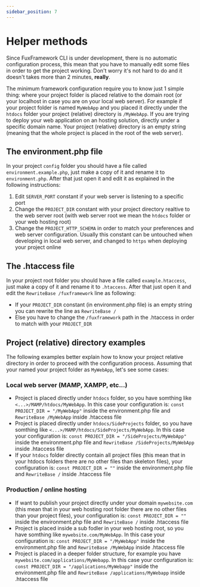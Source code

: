 ```yaml
---
sidebar_position: 7
---
```


# Helper methods

Since FuxFramework CLI is under development, there is no automatic configuration process, this mean that you have to
manually edit some files in order to get the project working. Don't worry it's not hard to do and it doesn't takes more
than 2 minutes, **really**.

The minimum framework configuration require you to know just 1 simple thing: where your project folder is placed
relative to the domain root (or your localhost in case you are on your local web server). For example if your project
folder is named `MyWebApp` and you placed it directly under the `htdocs` folder your project (relative) directory
is `/MyWebApp`. If you are trying to deploy your web application on an hosting solution, directly under a specific
domain name. Your project (relative) directory is an empty string (meaning that the whole project is placed in the root
of the web server).

## The environment.php file

In your project `config` folder you should have a file called `environment.example.php`, just make a copy of it and
rename it to `environment.php`. After that just open it and edit it as explained in the following instructions:

1) Edit `SERVER_PORT` constant if your web server is listening to a specific port
2) Change the `PROJECT_DIR` constant with your project directory realtive to the web server root (with web server root
   we mean the `htdocs` folder or your web hosting root)
3) Change the `PROJECT_HTTP_SCHEMA` in order to match your preferences and web server configuration. Usually this
   constant can be untouched when developing in local web server, and changed to `https` when deploying your project
   online

## The .htaccess file
In your project root folder you should have a file called `example.htaccess`, just make a copy of it and
rename it to `.htaccess`. After that just open it and edit the `RewriteBase /fuxframework` line as following: 

- If your `PROJECT_DIR` constant (in environment.php file) is an empty string you can rewrite the line as `RewriteBase /`
- Else you have to change the `/fuxframework` path in the .htaccess in order to match with your `PROJECT_DIR`

## Project (relative) directory examples

The following examples better explain how to know your project relative directory in order to proceed with the
configuration process. Assuming that your named your project folder as `MyWebApp`, let's see some cases:

### Local web server (MAMP, XAMPP, etc...)

- Project is placed directly under `htdocs` folder, so you have somthing like `<...>/MAMP/htdocs/MyWebApp`. In this case
  your configuration is: `const PROJECT_DIR = "/MyWebApp"` inside the environment.php file and `RewriteBase /MyWebApp`
  inside .htaccess file
- Project is placed directly under `htdocs/SideProjects` folder, so you have somthing
  like `<...>/MAMP/htdocs/SideProjects/MyWebApp`. In this case your configuration
  is: `const PROJECT_DIR = "/SideProjects/MyWebApp"` inside the environment.php file
  and `RewriteBase /SideProjects/MyWebApp`
  inside .htaccess file
- If your `htdocs` folder directly contain all project files (this mean that in your htdocs folders there are no other
  files than skeleton files), your configuration is: `const PROJECT_DIR = ""` inside the environment.php file
  and `RewriteBase /`
  inside .htaccess file

### Production / online hosting

- If want to publish your project directly under your domain `mywebsite.com` (this mean that in your web hosting root
  folder there are no other files than your project files), your configuration is: `const PROJECT_DIR = ""` inside the
  environment.php file and `RewriteBase /` inside .htaccess file
- Project is placed inside a sub fodler in your web hosting root, so you have somthing like `mywebsite.com/MyWebApp`. In
  this case your configuration is: `const PROJECT_DIR = "/MyWebApp"` inside the environment.php file
  and `RewriteBase /MyWebApp` inside .htaccess file
- Project is placed in a deeper folder structure, for example you have `mywebsite.com/applications/MyWebapp`. In this
  case your configuration is: `const PROJECT_DIR = "/applications/MyWebapp"` inside the environment.php file
  and `RewriteBase /applications/MyWebapp`
  inside .htaccess file
